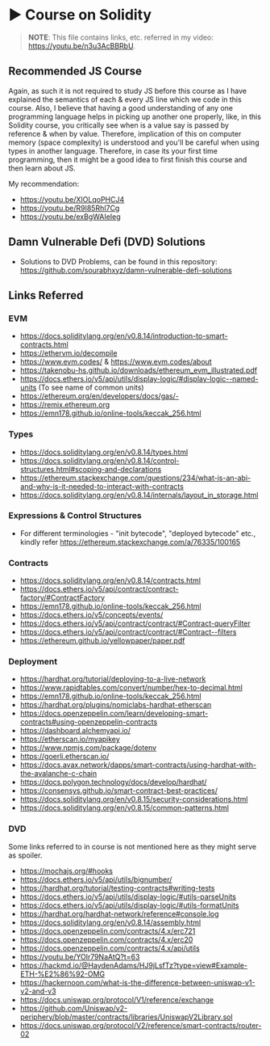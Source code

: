 # ▶️ Course on Solidity

> **NOTE**: This file contains links, etc. referred in my video: https://youtu.be/n3u3AcBBRbU.

## Recommended JS Course

Again, as such it is not required to study JS before this course as I have explained the semantics of each & every JS line which we code in this course. Also, I believe that having a good understanding of any one programming language helps in picking up another one properly, like, in this Solidity course, you critically see when is a value say is passed by reference & when by value. Therefore, implication of this on computer memory (space complexity) is understood and you'll be careful when using types in another language. Therefore, in case its your first time programming, then it might be a good idea to first finish this course and then learn about JS.

My recommendation:

- https://youtu.be/XIOLqoPHCJ4
- https://youtu.be/R9I85RhI7Cg
- https://youtu.be/exBgWAIeIeg

## Damn Vulnerable Defi (DVD) Solutions

- Solutions to DVD Problems, can be found in this repository: https://github.com/sourabhxyz/damn-vulnerable-defi-solutions

## Links Referred

### EVM

- https://docs.soliditylang.org/en/v0.8.14/introduction-to-smart-contracts.html
- https://ethervm.io/decompile
- https://www.evm.codes/ & https://www.evm.codes/about
- https://takenobu-hs.github.io/downloads/ethereum_evm_illustrated.pdf
- https://docs.ethers.io/v5/api/utils/display-logic/#display-logic--named-units (To see name of common units)
- https://ethereum.org/en/developers/docs/gas/-
- https://remix.ethereum.org
- https://emn178.github.io/online-tools/keccak_256.html

### Types

- https://docs.soliditylang.org/en/v0.8.14/types.html
- https://docs.soliditylang.org/en/v0.8.14/control-structures.html#scoping-and-declarations
- https://ethereum.stackexchange.com/questions/234/what-is-an-abi-and-why-is-it-needed-to-interact-with-contracts
- https://docs.soliditylang.org/en/v0.8.14/internals/layout_in_storage.html

### Expressions & Control Structures

- For different terminologies - "init bytecode", "deployed bytecode" etc., kindly refer https://ethereum.stackexchange.com/a/76335/100165

### Contracts

- https://docs.soliditylang.org/en/v0.8.14/contracts.html
- https://docs.ethers.io/v5/api/contract/contract-factory/#ContractFactory
- https://emn178.github.io/online-tools/keccak_256.html
- https://docs.ethers.io/v5/concepts/events/
- https://docs.ethers.io/v5/api/contract/contract/#Contract-queryFilter
- https://docs.ethers.io/v5/api/contract/contract/#Contract--filters
- https://ethereum.github.io/yellowpaper/paper.pdf

### Deployment

- https://hardhat.org/tutorial/deploying-to-a-live-network
- https://www.rapidtables.com/convert/number/hex-to-decimal.html
- https://emn178.github.io/online-tools/keccak_256.html
- https://hardhat.org/plugins/nomiclabs-hardhat-etherscan
- https://docs.openzeppelin.com/learn/developing-smart-contracts#using-openzeppelin-contracts
- https://dashboard.alchemyapi.io/
- https://etherscan.io/myapikey
- https://www.npmjs.com/package/dotenv
- https://goerli.etherscan.io/
- https://docs.avax.network/dapps/smart-contracts/using-hardhat-with-the-avalanche-c-chain
- https://docs.polygon.technology/docs/develop/hardhat/
- https://consensys.github.io/smart-contract-best-practices/
- https://docs.soliditylang.org/en/v0.8.15/security-considerations.html
- https://docs.soliditylang.org/en/v0.8.15/common-patterns.html

### DVD

Some links referred to in course is not mentioned here as they might serve as spoiler.

- https://mochajs.org/#hooks
- https://docs.ethers.io/v5/api/utils/bignumber/
- https://hardhat.org/tutorial/testing-contracts#writing-tests
- https://docs.ethers.io/v5/api/utils/display-logic/#utils-parseUnits
- https://docs.ethers.io/v5/api/utils/display-logic/#utils-formatUnits
- https://hardhat.org/hardhat-network/reference#console.log
- https://docs.soliditylang.org/en/v0.8.14/assembly.html
- https://docs.openzeppelin.com/contracts/4.x/erc721
- https://docs.openzeppelin.com/contracts/4.x/erc20
- https://docs.openzeppelin.com/contracts/4.x/api/utils
- https://youtu.be/YOlr79NaAtQ?t=63
- https://hackmd.io/@HaydenAdams/HJ9jLsfTz?type=view#Example-ETH-%E2%86%92-OMG
- https://hackernoon.com/what-is-the-difference-between-uniswap-v1-v2-and-v3
- https://docs.uniswap.org/protocol/V1/reference/exchange
- https://github.com/Uniswap/v2-periphery/blob/master/contracts/libraries/UniswapV2Library.sol
- https://docs.uniswap.org/protocol/V2/reference/smart-contracts/router-02
